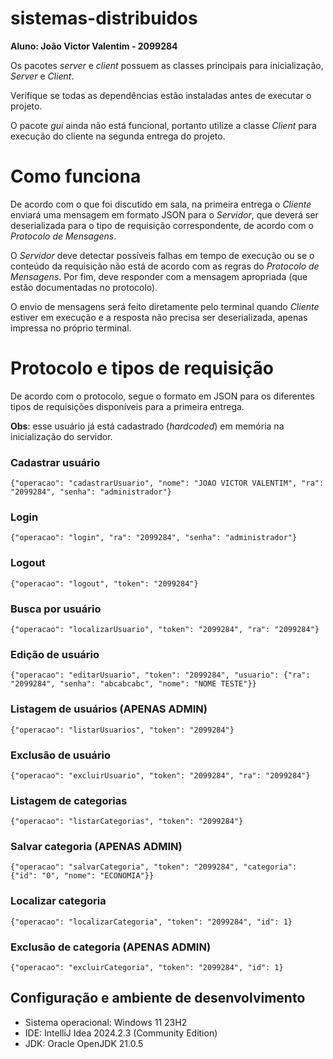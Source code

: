 # sistemas-distribuidos

**Aluno: João Victor Valentim - 2099284**

Os pacotes *server* e *client* possuem as classes principais para inicialização, *Server* e *Client*.

Verifique se todas as dependências estão instaladas antes de executar o projeto.

O pacote *gui* ainda não está funcional, portanto utilize a classe *Client* para execução do cliente na segunda entrega do projeto.

# Como funciona

De acordo com o que foi discutido em sala, na primeira entrega o *Cliente* enviará uma mensagem em formato JSON para o *Servidor*, que deverá ser deserializada para o tipo de requisição correspondente, de acordo com o *Protocolo de Mensagens*.

O *Servidor* deve detectar possíveis falhas em tempo de execução ou se o conteúdo da requisição não está de acordo com as regras do *Protocolo de Mensagens*. Por fim, deve responder com a mensagem apropriada (que estão documentadas no protocolo).

O envio de mensagens será feito diretamente pelo terminal quando *Cliente* estiver em execução e a resposta  não precisa ser deserializada, apenas impressa no próprio terminal.

# Protocolo e tipos de requisição

De acordo com o protocolo, segue o formato em JSON para os diferentes tipos de requisições disponíveis para a primeira entrega.

**Obs**: esse usuário já está cadastrado (*hardcoded*) em memória na inicialização do servidor.

### Cadastrar usuário

```
{"operacao": "cadastrarUsuario", "nome": "JOAO VICTOR VALENTIM", "ra": "2099284", "senha": "administrador"}
```

### Login
```
{"operacao": "login", "ra": "2099284", "senha": "administrador"}
```

### Logout
```
{"operacao": "logout", "token": "2099284"}
```

### Busca por usuário
```
{"operacao": "localizarUsuario", "token": "2099284", "ra": "2099284"}
```

### Edição de usuário
```
{"operacao": "editarUsuario", "token": "2099284", "usuario": {"ra": "2099284", "senha": "abcabcabc", "nome": "NOME TESTE"}}
```

### Listagem de usuários (APENAS ADMIN)
```
{"operacao": "listarUsuarios", "token": "2099284"}
```

### Exclusão de usuário
```
{"operacao": "excluirUsuario", "token": "2099284", "ra": "2099284"}
```

### Listagem de categorias
```
{"operacao": "listarCategorias", "token": "2099284"}
```

### Salvar categoria (APENAS ADMIN)
```
{"operacao": "salvarCategoria", "token": "2099284", "categoria": {"id": "0", "nome": "ECONOMIA"}}
```
### Localizar categoria 
```
{"operacao": "localizarCategoria", "token": "2099284", "id": 1}
```

### Exclusão de categoria (APENAS ADMIN)
```
{"operacao": "excluirCategoria", "token": "2099284", "id": 1}
```


## Configuração e ambiente de desenvolvimento

- Sistema operacional: Windows 11 23H2
- IDE: IntelliJ Idea 2024.2.3 (Community Edition)
- JDK: Oracle OpenJDK 21.0.5